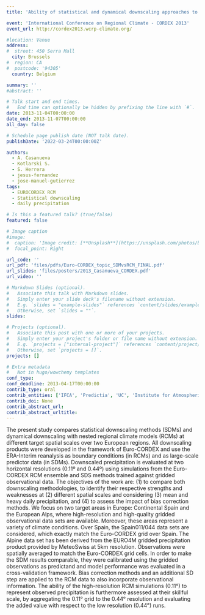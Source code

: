 ```yaml
---
title: 'Ability of statistical and dynamical downscaling approaches to reproduce mean and heavy precipitation at different spatial scales over Europe'

event: 'International Conference on Regional Climate - CORDEX 2013'
event_url: http://cordex2013.wcrp-climate.org/

#location: Venue
address:
#  street: 450 Serra Mall
  city: Brussels
#  region: CA
#  postcode: '94305'
  country: Belgium

summary: ''
#abstract: ''

# Talk start and end times.
#   End time can optionally be hidden by prefixing the line with `#`.
date: 2013-11-04T00:00:00
date_end: 2013-11-07T00:00:00
all_day: false

# Schedule page publish date (NOT talk date).
publishDate: '2022-03-24T00:00:00Z'

authors: 
  - A. Casanueva
  - Kotlarski S.
  - S. Herrera
  - jesus-fernandez
  - jose-manuel-gutierrez
tags: 
  - EUROCORDEX RCM
  - Statistical downscaling
  - daily precipitation

# Is this a featured talk? (true/false)
featured: false

# Image caption
#image:
#  caption: 'Image credit: [**Unsplash**](https://unsplash.com/photos/bzdhc5b3Bxs)'
#  focal_point: Right

url_code: ''
url_pdf: 'files/pdfs/Euro-CORDEX_topic_SDMvsRCM_FINAL.pdf'
url_slides: 'files/posters/2013_Casanueva_CORDEX.pdf'
url_video: ''

# Markdown Slides (optional).
#   Associate this talk with Markdown slides.
#   Simply enter your slide deck's filename without extension.
#   E.g. `slides = "example-slides"` references `content/slides/example-slides.md`.
#   Otherwise, set `slides = ""`.
slides:

# Projects (optional).
#   Associate this post with one or more of your projects.
#   Simply enter your project's folder or file name without extension.
#   E.g. `projects = ["internal-project"]` references `content/project/deep-learning/index.md`.
#   Otherwise, set `projects = []`.
projects: []

# Extra metadata
#   Not in hugo/wowchemy templates
conf_type: 
conf_deadline: 2013-04-17T00:00:00
contrib_type: oral
contrib_entities: ['IFCA', 'Predictia', 'UC', 'Institute for Atmospheric and Climate Science', 'ETH Zurich']
contrib_doi: None
contrib_abstract_url: 
contrib_abstract_urltitle: 
---
```


The present study compares statistical downscaling methods (SDMs) and dynamical downscaling with nested regional climate models (RCMs) at different target spatial scales over two European regions. All downscaling products were developed in the framework of Euro-CORDEX and use the ERA-Interim reanalysis as boundary conditions (in RCMs) and as large-scale predictor data (in SDMs). Downscaled precipitation is evaluated at two horizontal resolutions (0.11º and 0.44º)  using simulations from the Euro-CORDEX RCM ensemble and SDS methods trained against gridded observational data. The objectives of the work are: (1) to compare both downscaling methodologies, to identify their respective strengths and weaknesses at (2) different spatial scales and considering (3) mean and heavy daily precipitation, and (4) to assess the impact of bias correction methods.
We focus on two target areas in Europe: Continental Spain and the European Alps, where high-resolution and high-quality gridded observational data sets are available. Moreover, these areas represent a variety of climate conditions. Over Spain, the Spain011/044 data sets are considered, which exactly match the Euro-CORDEX grid over Spain. The Alpine data set has been derived from the EURO4M gridded precipitation product provided by MeteoSwiss at 5km resolution. Observations were spatially averaged to match the Euro-CORDEX grid cells. In order to make the SDM results comparable, they were calibrated using the gridded observations as predictand and model performance was evaluated in a cross-validation framework. Bias correction methods and an additional SD step are applied to the RCM data to also incorporate observational information. The ability of the high-resolution RCM simulations (0.11°) to represent observed precipitation is furthermore assessed at their skillful scale, by aggregating the 0.11° grid to the 0.44° resolution and evaluating the added value with respect to the low resolution (0.44°) runs.
